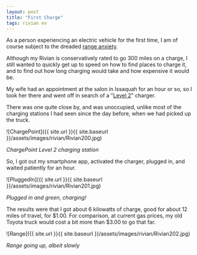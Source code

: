 ```yaml
---
layout: post
title: "First Charge"
tags: rivian ev
---
```


As a person experiencing an electric vehicle for the first time, I am
of course subject to the dreaded [range
anxiety](https://en.wikipedia.org/wiki/Range_anxiety).

Although my Rivian is conservatively rated to go 300 miles on a
charge, I still wanted to quickly get up to speed on how to find
places to charge it, and to find out how long charging would take and
how expensive it would be.

My wife had an appointment at the salon in Issaquah for an hour or so,
so I took her there and went off in search of a "[Level
2](https://afdc.energy.gov/fuels/electricity_infrastructure.html)"
charger.

There was one quite close by, and was unoccupied, unlike most of the
charging stations I had seen since the day before, when we had picked
up the truck.

![ChargePoint]({{ site.url }}{{ site.baseurl }}/assets/images/rivian/Rivian200.jpg)

*ChargePoint Level 2 charging station*

So, I got out my smartphone app, activated the charger, plugged in,
and waited patiently for an hour.

![PluggedIn]({{ site.url }}{{ site.baseurl }}/assets/images/rivian/Rivian201.jpg)

*Plugged in and green, charging!*

The results were that I got about 6 kilowatts of charge, good for
about 12 miles of travel, for $1.00. For comparison, at current gas
prices, my old Toyota truck would cost a bit more than $3.00 to go
that far.

![Range]({{ site.url }}{{ site.baseurl }}/assets/images/rivian/Rivian202.jpg)

*Range going up, albeit slowly*

